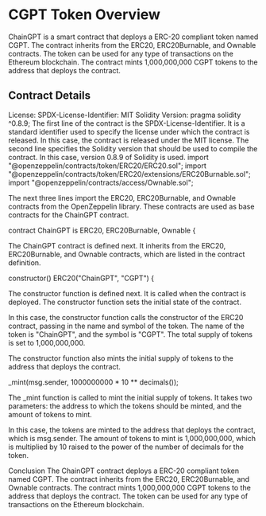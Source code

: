 # CGPT Token Overview
ChainGPT is a smart contract that deploys a ERC-20 compliant token named CGPT. The contract inherits from the ERC20, ERC20Burnable, and Ownable contracts. The token can be used for any type of transactions on the Ethereum blockchain. The contract mints 1,000,000,000 CGPT tokens to the address that deploys the contract.

## Contract Details
License: SPDX-License-Identifier: MIT
Solidity Version: pragma solidity ^0.8.9;
The first line of the contract is the SPDX-License-Identifier. It is a standard identifier used to specify the license under which the contract is released. In this case, the contract is released under the MIT license.
The second line specifies the Solidity version that should be used to compile the contract. In this case, version 0.8.9 of Solidity is used.
import "@openzeppelin/contracts/token/ERC20/ERC20.sol";
import "@openzeppelin/contracts/token/ERC20/extensions/ERC20Burnable.sol";
import "@openzeppelin/contracts/access/Ownable.sol";

The next three lines import the ERC20, ERC20Burnable, and Ownable contracts from the OpenZeppelin library. These contracts are used as base contracts for the ChainGPT contract.

contract ChainGPT is ERC20, ERC20Burnable, Ownable {

The ChainGPT contract is defined next. It inherits from the ERC20, ERC20Burnable, and Ownable contracts, which are listed in the contract definition.

constructor() ERC20("ChainGPT", "CGPT") {

The constructor function is defined next. It is called when the contract is deployed. The constructor function sets the initial state of the contract.

In this case, the constructor function calls the constructor of the ERC20 contract, passing in the name and symbol of the token. The name of the token is "ChainGPT", and the symbol is "CGPT". The total supply of tokens is set to 1,000,000,000.

The constructor function also mints the initial supply of tokens to the address that deploys the contract.

_mint(msg.sender, 1000000000 * 10 ** decimals());

The _mint function is called to mint the initial supply of tokens. It takes two parameters: the address to which the tokens should be minted, and the amount of tokens to mint.

In this case, the tokens are minted to the address that deploys the contract, which is msg.sender. The amount of tokens to mint is 1,000,000,000, which is multiplied by 10 raised to the power of the number of decimals for the token.

Conclusion
The ChainGPT contract deploys a ERC-20 compliant token named CGPT. The contract inherits from the ERC20, ERC20Burnable, and Ownable contracts. The contract mints 1,000,000,000 CGPT tokens to the address that deploys the contract. The token can be used for any type of transactions on the Ethereum blockchain.

